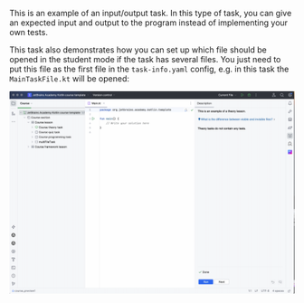 This is an example of an input/output task. 
In this type of task, you can give an expected input and output to the program instead of implementing 
your own tests.

This task also demonstrates how you can set up which file should be opened in the student mode if the task has several files.
You just need to put this file as the first file in the `task-info.yaml` config, e.g. in this task the `MainTaskFile.kt` will be opened: 

![Expected behaviour](../../../common/src/main/resources/images/files-order.gif)
